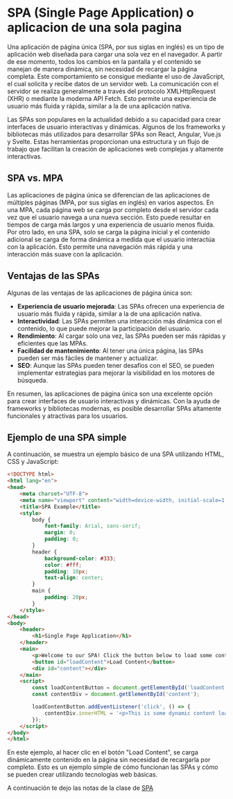 # SPA (Single Page Application) o aplicacion de una sola pagina

Una aplicación de página única (SPA, por sus siglas en inglés) es un tipo de aplicación web diseñada para cargar una sola vez en el navegador. A partir de ese momento, todos los cambios en la pantalla y el contenido se manejan de manera dinámica, sin necesidad de recargar la página completa. Este comportamiento se consigue mediante el uso de JavaScript, el cual solicita y recibe datos de un servidor web. La comunicación con el servidor se realiza generalmente a través del protocolo XMLHttpRequest (XHR) o mediante la moderna API Fetch. Esto permite una experiencia de usuario más fluida y rápida, similar a la de una aplicación nativa.

Las SPAs son populares en la actualidad debido a su capacidad para crear interfaces de usuario interactivas y dinámicas. Algunos de los frameworks y bibliotecas más utilizados para desarrollar SPAs son React, Angular, Vue.js y Svelte. Estas herramientas proporcionan una estructura y un flujo de trabajo que facilitan la creación de aplicaciones web complejas y altamente interactivas.

## SPA vs. MPA

Las aplicaciones de página única se diferencian de las aplicaciones de múltiples páginas (MPA, por sus siglas en inglés) en varios aspectos. En una MPA, cada página web se carga por completo desde el servidor cada vez que el usuario navega a una nueva sección. Esto puede resultar en tiempos de carga más largos y una experiencia de usuario menos fluida. Por otro lado, en una SPA, solo se carga la página inicial y el contenido adicional se carga de forma dinámica a medida que el usuario interactúa con la aplicación. Esto permite una navegación más rápida y una interacción más suave con la aplicación.

## Ventajas de las SPAs

Algunas de las ventajas de las aplicaciones de página única son:

- **Experiencia de usuario mejorada**: Las SPAs ofrecen una experiencia de usuario más fluida y rápida, similar a la de una aplicación nativa.
- **Interactividad**: Las SPAs permiten una interacción más dinámica con el contenido, lo que puede mejorar la participación del usuario.
- **Rendimiento**: Al cargar solo una vez, las SPAs pueden ser más rápidas y eficientes que las MPAs.
- **Facilidad de mantenimiento**: Al tener una única página, las SPAs pueden ser más fáciles de mantener y actualizar.
- **SEO**: Aunque las SPAs pueden tener desafíos con el SEO, se pueden implementar estrategias para mejorar la visibilidad en los motores de búsqueda.

En resumen, las aplicaciones de página única son una excelente opción para crear interfaces de usuario interactivas y dinámicas. Con la ayuda de frameworks y bibliotecas modernas, es posible desarrollar SPAs altamente funcionales y atractivas para los usuarios.

## Ejemplo de una SPA simple

A continuación, se muestra un ejemplo básico de una SPA utilizando HTML, CSS y JavaScript:

```html
<!DOCTYPE html>
<html lang="en">
<head>
    <meta charset="UTF-8">
    <meta name="viewport" content="width=device-width, initial-scale=1.0">
    <title>SPA Example</title>
    <style>
        body {
            font-family: Arial, sans-serif;
            margin: 0;
            padding: 0;
        }
        header {
            background-color: #333;
            color: #fff;
            padding: 10px;
            text-align: center;
        }
        main {
            padding: 20px;
        }
    </style>
</head>
<body>
    <header>
        <h1>Single Page Application</h1>
    </header>
    <main>
        <p>Welcome to our SPA! Click the button below to load some content.</p>
        <button id="loadContent">Load Content</button>
        <div id="content"></div>
    </main>
    <script>
        const loadContentButton = document.getElementById('loadContent');
        const contentDiv = document.getElementById('content');

        loadContentButton.addEventListener('click', () => {
            contentDiv.innerHTML = '<p>This is some dynamic content loaded via JavaScript!</p>';
        });
    </script>
</body>
</html>
```

En este ejemplo, al hacer clic en el botón "Load Content", se carga dinámicamente contenido en la página sin necesidad de recargarla por completo. Esto es un ejemplo simple de cómo funcionan las SPAs y cómo se pueden crear utilizando tecnologías web básicas.

A continuación te dejo las notas de la clase de [SPA](https://excalidraw.com/product#json=8wcQW6H4iwrXJ7Azq5_UF,-o_cofHcLJ-8DQKbvIU6xA)

